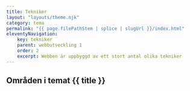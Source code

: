 ```yaml
---
title: Tekniker
layout: "layouts/theme.njk"
category: tema
permalink: "{{ page.filePathStem | splice | slugUrl }}/index.html"
eleventyNavigation:
    key: tekniker
    parent: webbutveckling 1
    order: 2
    excerpt: Webben är uppbyggd av ett stort antal olika tekniker
---
```

## Områden i temat {{ title }}
